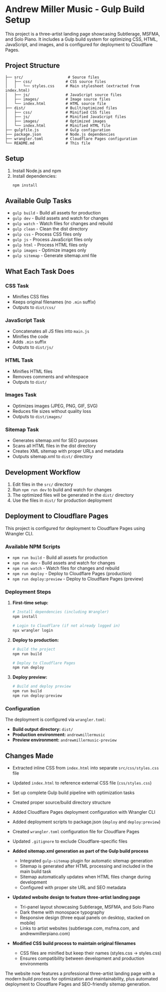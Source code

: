 # Andrew Miller Music - Gulp Build Setup

This project is a three-artist landing page showcasing Subtlerage, MSFMA, and Solo Piano. It includes a Gulp build system for optimizing CSS, HTML, JavaScript, and images, and is configured for deployment to Cloudflare Pages.

## Project Structure

```
├── src/                    # Source files
│   ├── css/               # CSS source files
│   │   └── styles.css     # Main stylesheet (extracted from index.html)
│   ├── js/                # JavaScript source files
│   ├── images/            # Image source files
│   └── index.html         # HTML source file
├── dist/                  # Built/optimized files
│   ├── css/               # Minified CSS files
│   ├── js/                # Minified JavaScript files
│   ├── images/            # Optimized images
│   └── index.html         # Minified HTML file
├── gulpfile.js            # Gulp configuration
├── package.json           # Node.js dependencies
├── wrangler.toml          # Cloudflare Pages configuration
└── README.md              # This file
```

## Setup

1. Install Node.js and npm
2. Install dependencies:
   ```bash
   npm install
   ```

## Available Gulp Tasks

- `gulp build` - Build all assets for production
- `gulp dev` - Build assets and watch for changes
- `gulp watch` - Watch files for changes and rebuild
- `gulp clean` - Clean the dist directory
- `gulp css` - Process CSS files only
- `gulp js` - Process JavaScript files only
- `gulp html` - Process HTML files only
- `gulp images` - Optimize images only
- `gulp sitemap` - Generate sitemap.xml file

## What Each Task Does

### CSS Task
- Minifies CSS files
- Keeps original filenames (no `.min` suffix)
- Outputs to `dist/css/`

### JavaScript Task
- Concatenates all JS files into `main.js`
- Minifies the code
- Adds `.min` suffix
- Outputs to `dist/js/`

### HTML Task
- Minifies HTML files
- Removes comments and whitespace
- Outputs to `dist/`

### Images Task
- Optimizes images (JPEG, PNG, GIF, SVG)
- Reduces file sizes without quality loss
- Outputs to `dist/images/`

### Sitemap Task
- Generates sitemap.xml for SEO purposes
- Scans all HTML files in the dist directory
- Creates XML sitemap with proper URLs and metadata
- Outputs sitemap.xml to `dist/` directory

## Development Workflow

1. Edit files in the `src/` directory
2. Run `npm run dev` to build and watch for changes
3. The optimized files will be generated in the `dist/` directory
4. Use the files in `dist/` for production deployment

## Deployment to Cloudflare Pages

This project is configured for deployment to Cloudflare Pages using Wrangler CLI.

### Available NPM Scripts

- `npm run build` - Build all assets for production
- `npm run dev` - Build assets and watch for changes
- `npm run watch` - Watch files for changes and rebuild
- `npm run deploy` - Deploy to Cloudflare Pages (production)
- `npm run deploy:preview` - Deploy to Cloudflare Pages (preview)

### Deployment Steps

1. **First-time setup:**
   ```bash
   # Install dependencies (including Wrangler)
   npm install

   # Login to Cloudflare (if not already logged in)
   npx wrangler login
   ```

2. **Deploy to production:**
   ```bash
   # Build the project
   npm run build

   # Deploy to Cloudflare Pages
   npm run deploy
   ```

3. **Deploy preview:**
   ```bash
   # Build and deploy preview
   npm run build
   npm run deploy:preview
   ```

### Configuration

The deployment is configured via `wrangler.toml`:
- **Build output directory:** `dist/`
- **Production environment:** `andrewmillermusic`
- **Preview environment:** `andrewmillermusic-preview`

## Changes Made

- Extracted inline CSS from `index.html` into separate `src/css/styles.css` file
- Updated `index.html` to reference external CSS file (`css/styles.css`)
- Set up complete Gulp build pipeline with optimization tasks
- Created proper source/build directory structure
- Added Cloudflare Pages deployment configuration with Wrangler CLI
- Added deployment scripts to package.json (`deploy` and `deploy:preview`)
- Created `wrangler.toml` configuration file for Cloudflare Pages
- Updated `.gitignore` to exclude Cloudflare-specific files
- **Added sitemap.xml generation as part of the Gulp build process**
  - Integrated `gulp-sitemap` plugin for automatic sitemap generation
  - Sitemap is generated after HTML processing and included in the main build task
  - Sitemap automatically updates when HTML files change during development
  - Configured with proper site URL and SEO metadata

- **Updated website design to feature three-artist landing page**
  - Tri-panel layout showcasing Subtlerage, MSFMA, and Solo Piano
  - Dark theme with monospace typography
  - Responsive design (three equal panels on desktop, stacked on mobile)
  - Links to artist websites (subtlerage.com, msfma.com, and andrewmillerpiano.com)
- **Modified CSS build process to maintain original filenames**
  - CSS files are minified but keep their names (styles.css → styles.css)
  - Ensures compatibility between development and production environments

The website now features a professional three-artist landing page with a modern build process for optimization and maintainability, plus automated deployment to Cloudflare Pages and SEO-friendly sitemap generation.
